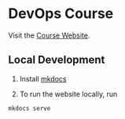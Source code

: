 # DevOps Course

Visit the [Course Website](https://devsec4ops.github.io/devops/).

## Local Development
1. Install [mkdocs](https://www.mkdocs.org/user-guide/installation/)

2. To run the website locally, run 

```bash
mkdocs serve
```
